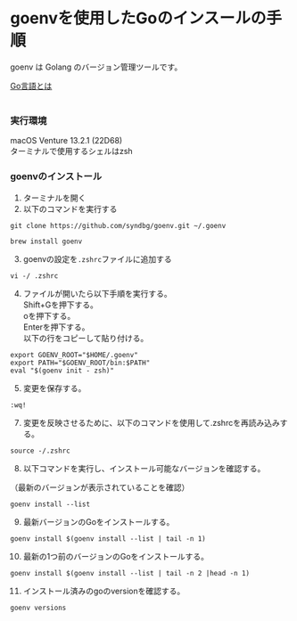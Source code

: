 # goenvを使用したGoのインスールの手順

goenv は Golang のバージョン管理ツールです。  

[Go言語とは](https://hnavi.co.jp/knowledge/blog/go/)  
<br>

### 実行環境
macOS Venture 13.2.1 (22D68)  
ターミナルで使用するシェルはzsh  

### goenvのインストール

1. ターミナルを開く
2. 以下のコマンドを実行する

```
git clone https://github.com/syndbg/goenv.git ~/.goenv
```
```
brew install goenv
```

3. goenvの設定を`.zshrc`ファイルに追加する

```
vi -/ .zshrc
```


4. ファイルが開いたら以下手順を実行する。<br>
Shift+Gを押下する。  
oを押下する。  
Enterを押下する。  
以下の行をコピーして貼り付ける。
```
export GOENV_ROOT="$HOME/.goenv"
export PATH="$GOENV_ROOT/bin:$PATH"
eval "$(goenv init - zsh)"
```

5. 変更を保存する。
```
:wq!
```

7. 変更を反映させるために、以下のコマンドを使用して.zshrcを再読み込みする。
 ```
 source -/.zshrc
 ```
8. 以下コマンドを実行し、インストール可能なバージョンを確認する。

（最新のバージョンが表示されていることを確認）
```
goenv install --list
```

9. 最新バージョンのGoをインストールする。
```
goenv install $(goenv install --list | tail -n 1)
```
10. 最新の1つ前のバージョンのGoをインストールする。
```
goenv install $(goenv install --list | tail -n 2 |head -n 1)
```

11. インストール済みのgoのversionを確認する。
```
goenv versions
```


